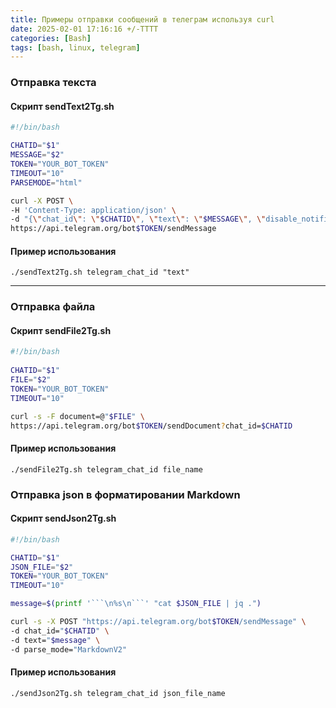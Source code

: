 ```yaml
---
title: Примеры отправки сообщений в телеграм используя curl
date: 2025-02-01 17:16:16 +/-TTTT
categories: [Bash]
tags: [bash, linux, telegram]
---
```


### Отправка текста
#### Скрипт sendText2Tg.sh

``` bash
#!/bin/bash

CHATID="$1"
MESSAGE="$2"
TOKEN="YOUR_BOT_TOKEN"
TIMEOUT="10"
PARSEMODE="html"

curl -X POST \
-H 'Content-Type: application/json' \
-d "{\"chat_id\": \"$CHATID\", \"text\": \"$MESSAGE\", \"disable_notification\": true}" \
https://api.telegram.org/bot$TOKEN/sendMessage
```

#### Пример использования
    ./sendText2Tg.sh telegram_chat_id "text"

---

### Отправка файла
#### Скрипт sendFile2Tg.sh

``` bash    
#!/bin/bash
    
CHATID="$1"
FILE="$2"
TOKEN="YOUR_BOT_TOKEN"
TIMEOUT="10"

curl -s -F document=@"$FILE" \
https://api.telegram.org/bot$TOKEN/sendDocument?chat_id=$CHATID
```

#### Пример использования
    ./sendFile2Tg.sh telegram_chat_id file_name

### Отправка json в форматировании Markdown
#### Скрипт sendJson2Tg.sh

``` bash
#!/bin/bash

CHATID="$1"
JSON_FILE="$2"
TOKEN="YOUR_BOT_TOKEN"
TIMEOUT="10"

message=$(printf '```\n%s\n```' "cat $JSON_FILE | jq .")

curl -s -X POST "https://api.telegram.org/bot$TOKEN/sendMessage" \
-d chat_id="$CHATID" \
-d text="$message" \
-d parse_mode="MarkdownV2"
```

#### Пример использования
    ./sendJson2Tg.sh telegram_chat_id json_file_name
